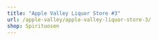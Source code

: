```yaml
---
title: "Apple Valley Liquor Store #3"
url: /apple-valley/apple-valley-liquor-store-3/
shop: Spirituosen
---
```

